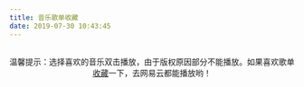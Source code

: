 ```yaml
---
title: 音乐歌单收藏
date: 2019-07-30 10:43:45
---
```


<link rel="stylesheet" href="https://cdn.jsdelivr.net/npm/aplayer/dist/APlayer.min.css">

<script src="https://cdn.jsdelivr.net/npm/aplayer/dist/APlayer.min.js"></script>
<!-- require MetingJS -->

<script src="https://cdn.jsdelivr.net/npm/meting@2/dist/Meting.min.js"></script>
<meting-js style="width: auto;height: 2000px;"
    server="netease"
    type="playlist"
    id="2364053447"
    theme="#2980b9"
    loop="all"
    autoplay="false"
    order="list"
    storageName="aplayer-setting"
    lrctype= 0
    list-max-height="800px"
    ></meting-js>

<p style="text-align:center;margin-top:30px"><span style="font-size:14px">温馨提示：选择喜欢的音乐双击播放，由于版权原因部分不能播放。如果喜欢歌单<a href="https://music.163.com/#/user/home?id=132033817" target="_blank" rel="noopener">收藏</a>一下，去网易云都能播放哟！<span></span></span></p>